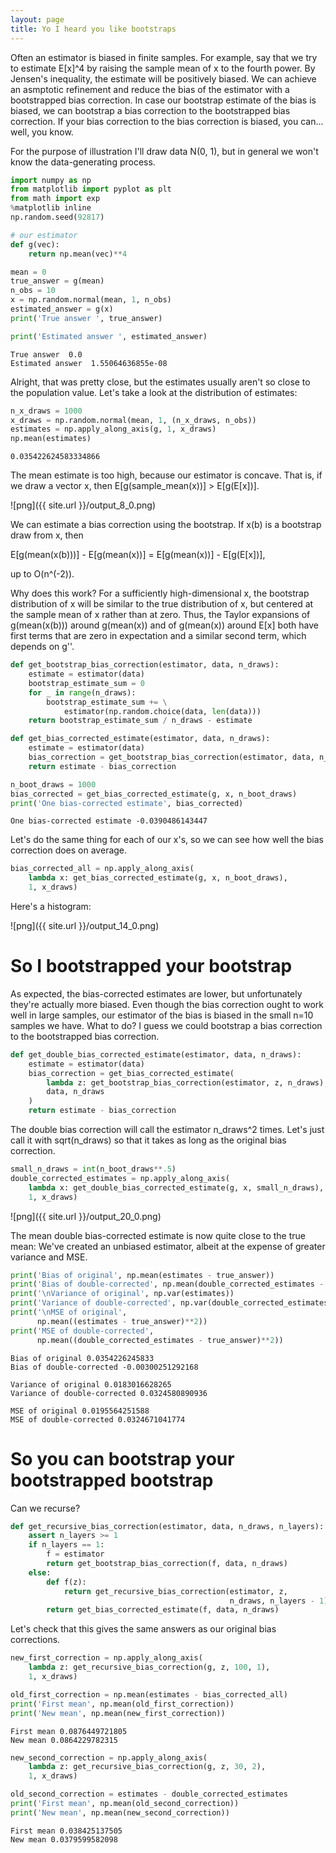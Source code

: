 ```yaml
---
layout: page
title: Yo I heard you like bootstraps
---
```



Often an estimator is biased in finite samples. For example, say that we try to
estimate E[x]^4 by raising the sample mean of x to the fourth power. By Jensen's
inequality, the estimate will be positively biased.
We can achieve an asmptotic refinement and reduce the bias of the estimator
with a bootstrapped bias correction. In case our bootstrap estimate of the
bias is biased, we can bootstrap a bias correction to the bootstrapped
bias correction. If your bias correction to the bias correction is biased,
you can... well, you know.

For the purpose of illustration I'll draw data N(0, 1), 
but in general we won't know the data-generating process.


```python
import numpy as np
from matplotlib import pyplot as plt
from math import exp
%matplotlib inline
np.random.seed(92817)

# our estimator
def g(vec):
    return np.mean(vec)**4

mean = 0
true_answer = g(mean)
n_obs = 10
x = np.random.normal(mean, 1, n_obs)
estimated_answer = g(x)
print('True answer ', true_answer)

print('Estimated answer ', estimated_answer)
```

    True answer  0.0
    Estimated answer  1.55064636855e-08

Alright, that was pretty close, but the estimates usually aren't so close
to the population value.
Let's take a look at the distribution of estimates:


```python
n_x_draws = 1000
x_draws = np.random.normal(mean, 1, (n_x_draws, n_obs))
estimates = np.apply_along_axis(g, 1, x_draws)
np.mean(estimates)
```




    0.035422624583334866



The mean estimate is too high, because our estimator is concave. That is, if we draw a vector x,
then E[g(sample_mean(x))] > E[g(E[x])]. 


![png]({{ site.url }}/output_8_0.png)


We can estimate a bias correction using the bootstrap. If x(b) is a bootstrap draw from x, then

E[g(mean(x(b)))] - E[g(mean(x))] = E[g(mean(x))] - E[g(E[x])],

up to O(n^(-2)).

Why does this work? For a sufficiently high-dimensional x, the bootstrap distribution of x will be similar to the true distribution of x, but centered at the sample mean of x rather than at zero. Thus, the Taylor expansions of g(mean(x(b))) around g(mean(x)) and of g(mean(x)) around E[x] both have first terms that are zero in expectation and a similar second term, which depends on g''. 


```python
def get_bootstrap_bias_correction(estimator, data, n_draws):
    estimate = estimator(data)
    bootstrap_estimate_sum = 0
    for _ in range(n_draws):
        bootstrap_estimate_sum += \
            estimator(np.random.choice(data, len(data)))
    return bootstrap_estimate_sum / n_draws - estimate

def get_bias_corrected_estimate(estimator, data, n_draws):
    estimate = estimator(data)
    bias_correction = get_bootstrap_bias_correction(estimator, data, n_draws)
    return estimate - bias_correction

n_boot_draws = 1000
bias_corrected = get_bias_corrected_estimate(g, x, n_boot_draws)
print('One bias-corrected estimate', bias_corrected)
```

    One bias-corrected estimate -0.0390486143447


Let's do the same thing for each of our x's, so we can see how well
the bias correction does on average.

```python
bias_corrected_all = np.apply_along_axis(
    lambda x: get_bias_corrected_estimate(g, x, n_boot_draws),
    1, x_draws)
```

Here's a histogram:

![png]({{ site.url }}/output_14_0.png)


# So I bootstrapped your bootstrap

As expected, the bias-corrected estimates are lower, but unfortunately they're actually more biased. Even though the bias correction ought to work well in large samples, our estimator of the bias is biased in the small n=10 samples we have. What to do? I guess we could bootstrap a bias correction to the bootstrapped bias correction.


```python
def get_double_bias_corrected_estimate(estimator, data, n_draws):
    estimate = estimator(data)
    bias_correction = get_bias_corrected_estimate(
        lambda z: get_bootstrap_bias_correction(estimator, z, n_draws),
        data, n_draws
    )
    return estimate - bias_correction
```

The double bias correction will call the estimator n_draws^2 times. Let's just call it with sqrt(n_draws) so that it takes as long as the original bias correction.


```python
small_n_draws = int(n_boot_draws**.5)
double_corrected_estimates = np.apply_along_axis(
    lambda x: get_double_bias_corrected_estimate(g, x, small_n_draws),
    1, x_draws)
```


![png]({{ site.url }}/output_20_0.png)


The mean double bias-corrected estimate is now quite close to the true mean: We've created an unbiased estimator, albeit at the expense of greater variance and MSE.


```python
print('Bias of original', np.mean(estimates - true_answer))
print('Bias of double-corrected', np.mean(double_corrected_estimates - true_answer))
print('\nVariance of original', np.var(estimates))
print('Variance of double-corrected', np.var(double_corrected_estimates))
print('\nMSE of original', 
      np.mean((estimates - true_answer)**2))
print('MSE of double-corrected', 
      np.mean((double_corrected_estimates - true_answer)**2))
```

    Bias of original 0.0354226245833
    Bias of double-corrected -0.00300251292168
    
    Variance of original 0.0183016628265
    Variance of double-corrected 0.0324580890936
    
    MSE of original 0.0195564251588
    MSE of double-corrected 0.0324671041774


# So you can bootstrap your bootstrapped bootstrap

Can we recurse?


```python
def get_recursive_bias_correction(estimator, data, n_draws, n_layers):
    assert n_layers >= 1
    if n_layers == 1:
        f = estimator
        return get_bootstrap_bias_correction(f, data, n_draws)
    else:
        def f(z):
            return get_recursive_bias_correction(estimator, z, 
                                                 n_draws, n_layers - 1)
        return get_bias_corrected_estimate(f, data, n_draws)
```

Let's check that this gives the same answers as our original bias corrections.


```python
new_first_correction = np.apply_along_axis(
    lambda z: get_recursive_bias_correction(g, z, 100, 1),
    1, x_draws)

old_first_correction = np.mean(estimates - bias_corrected_all)
print('First mean', np.mean(old_first_correction))
print('New mean', np.mean(new_first_correction))
```

    First mean 0.0876449721805
    New mean 0.0864229782315



```python
new_second_correction = np.apply_along_axis(
    lambda z: get_recursive_bias_correction(g, z, 30, 2),
    1, x_draws)

old_second_correction = estimates - double_corrected_estimates
print('First mean', np.mean(old_second_correction))
print('New mean', np.mean(new_second_correction))
```

    First mean 0.038425137505
    New mean 0.0379599582098

